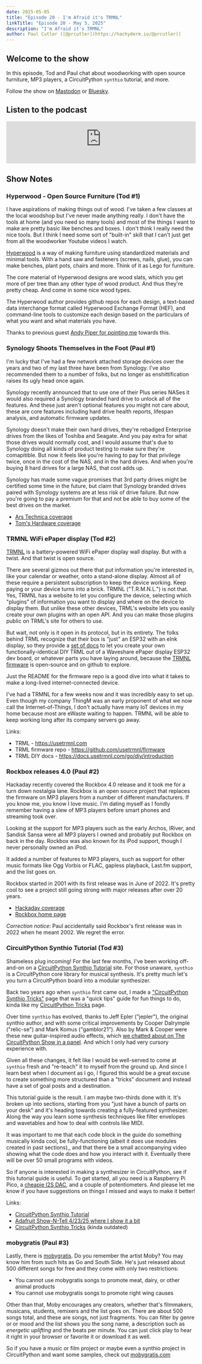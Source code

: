 ```yaml
---
date: 2025-05-05
title: "Episode 20 - I'm Afraid it's TRMNL"
linkTitle: "Episode 20 - May 5, 2025"
description: "I'm Afraid it's TRMNL"
author: Paul Cutler ([@prcutler](https://hachyderm.io/@prcutler))
---
```


## Welcome to the show

In this episode, Tod and Paul chat about woodworking with open source furniture, MP3 players, a CircuitPython `synthio` tutorial, and more.

Follow the show on [Mastodon](https://www.circuitpythonshow.com/@thebootloader/follow) or [Bluesky](https://bsky.app/profile/thebootloader.net).

## Listen to the podcast

<iframe width="100%" height="112" frameborder="0" scrolling="no" style="width: 100%; height: 112px;  overflow: hidden;" src="https://www.circuitpythonshow.com/@thebootloader/episodes/im-afraid-its-trmnl/embed/dark"></iframe>

## Show Notes

### Hyperwood - Open Source Furniture (Tod #1)

I have aspirations of making things out of wood. I've taken a few classes at the
local woodshop but I've never made anything really. I don't have the tools at
home (and you need so many tools) and most of the things I want to make are pretty
basic like benches and boxes. I don't think I really need the nice tools.
But I think I need some sort of "built-in" skill that I can't just get from
all the woodworker Youtube videos I watch.

[Hyperwood](https://hyperwood.org/) is a way of making furniture using standardized materials
and minimal tools. With a hand saw and fasteners (screws, nails, glue), you can make benches,
plant pots, chairs and more. Think of it as Lego for furniture.

The core material of Hyperwood designs are wood slats, which you get more of per
tree than any other type of wood product. And thus they're pretty cheap. And come in some
nice wood types.

The Hyperwood author provides github repos for each design, a text-based data interchange format
called  Hyperwood Exchange Format (HEF), and command-line tools to customize each design
based on the particulars of what you want and what materials you have.

Thanks to previous guest [Andy Piper for pointing me](https://macaw.social/@andypiper/114392576041698951)
towards this.


### Synology Shoots Themselves in the Foot (Paul #1)
I'm lucky that I've had a few network attached storage devices over the years and two of my last three have been from Synology. I've also recommended them to a number of folks, but no longer as enshittification raises its ugly head once again.

Synology recently announced that to use one of their Plus series NASes it would also required a Synology branded hard drive to unlock all of the features.  And these just aren't optional features you might not care about, these are core features including hard drive health reports, lifespan analysis, and automatic firmware updates.

Synology doesn't make their own hard drives, they're rebadged Enterprise drives from the likes of Toshiba and Seagate.  And you pay extra for what those drives would normally cost, and I would assume that's due to Synology doing all kinds of product testing to make sure they're comapitible.  But now it feels like you're having to pay for that privilege twice, once in the cost of the NAS, and in the hard drives.  And when you're buying 8 hard drives for a large NAS, that cost adds up.

Synology has made some vague promises that 3rd party drives might be certified some time in the future, but claim that Synology branded drives paired with Synology systems are at less risk of drive failure.  But now you're going to pay a premium for that and not be able to buy some of the best drives on the market.

* [Ars Technica coverage](https://arstechnica.com/gadgets/2025/04/synology-confirms-need-for-synology-branded-drives-in-newer-plus-series-nas/)
* [Tom's Hardware coverage](https://www.tomshardware.com/pc-components/nas/synology-requires-self-branded-drives-for-some-consumer-nas-systems-drops-full-functionality-and-support-for-third-party-hdds)

### TRMNL WiFi ePaper display (Tod #2)
[TRMNL](https://usetrmnl.com) is a battery-powered WiFi ePaper display wall display.
But with a twist. And that twist is open source.

There are several gizmos out there that put information you're interested in,
like your calendar or weather, onto a stand-alone display. Almost all of these require
a persistent subscription to keep the device working.  Keep paying or your device turns into a brick.
TRMNL ("T.R.M.N.L.") is not that.  Yes, TRMNL has a website to let you configure the device,
selecting which "plugins" of information you want to display and where on the device to display them.
But unlike these other devices, TRML's website lets you easily create your own plugins
with an open API. And you can make those plugins public on TRML's site for others to use.

But wait, not only is it open in its protocol, but in its entirety. The folks behind TRML
recognize that their box is "just" an ESP32 with an eInk display, so they provide a [
set of docs](https://docs.usetrmnl.com/go/diy/introduction) to let you create
your own functionally-identical DIY TRML out of a Waveshare ePaper display ESP32 dev board,
or whatever parts you have laying around, because the
[TRMNL firmware](https://github.com/usetrmnl/firmware) is open-source and on github to explore.

Just the README for the firmware repo is a good dive into what it takes to make a long-lived internet-connected device.

I've had a TRMNL for a few weeks now and it was incredibly easy to set up.
Even though my company ThingM was an early proponent of what we now call
the Internet-of-Things, I don't actually have many IoT devices in my home because
most are eWaste waiting to happen. TRMNL will be able to keep working long after
its company servers go away.

Links:
- TRML - https://usetrmnl.com
- TRML firmware repo - https://github.com/usetrmnl/firmware
- TRML DIY docs - https://docs.usetrmnl.com/go/diy/introduction

### Rockbox releases 4.0 (Paul #2)
Hackaday recently covered the Rockbox 4.0 release and it took me for a turn down nostalgia lane.  Rockbox is an open source project that replaces the firmware on MP3 players from a number of different manufacturers.  If you know me, you know I love music. I'm dating myself as I fondly remember having a slew of MP3 players before smart phones and streaming took over.

Looking at the support for MP3 players such as the early Archos, IRiver, and Sandisk Sansa were all MP3 players I owned and probably put Rockbox on back in the day.  Rockbox was also known for its iPod support, though I never personally owned an iPod.

It added a number of features to MP3 players, such as support for other music formats like Ogg Vorbis or FLAC, gapless playback, Last.fm support, and the list goes on.

Rockbox started in 2001 with its first release was in June of 2022.  It's pretty cool to see a project still going strong with major releases after over 20 years.

* [Hackaday coverage](https://hackaday.com/2025/04/19/rockbox-4-0-released/)
* [Rockbox home page](https://www.rockbox.org)

*Correction notice*: Paul accidentally said Rockbox's first release was in 2022 when he meant 2002.  We regret the error.

### CircuitPython Synthio Tutorial (Tod #3)

Shameless plug incoming! For the last few months, I've been working off-and-on
on a [CircuitPython Synthio Tutorial](https://todbot.github.io/CircuitPython_Synthio_Tutorial/) site.
For those unaware, `synthio` is a CircuitPython core library for musical synthesis.
It's pretty much let's you turn a CircuitPython board into a modular synthesizer.

Back two years ago when `synthio` first came out, I made a
["CircuitPython Synthio Tricks"](https://github.com/todbot/circuitpython-synthio-tricks) page
that was a "quick tips" guide for fun things to do, kinda like my [CircuitPython Tricks](https://github.com/todbot/circuitpython-tricks) page.

Over time `synthio` has evolved, thanks to Jeff Epler ("jepler"), the
original synthio author, and with some critical improvements by
Cooper Dalrymple ("relic-se") and Mark Komus ("gamblor21").
Also by Mark & Cooper were these new guitar-inspired audio effects,
which [we chatted about on The CircuitPython Show in a panel](https://www.circuitpythonshow.com/@circuitpythonshow/episodes/audio-effects-panel-discussion).
And which I only had very cursory experience with.

Given all these changes, it felt like I would be well-served to come at `synthio`
fresh and "re-teach" it to myself from the ground up.  And since I learn best when
I document as I go, I figured this would be a great excuse to create something more
structured than a "tricks" document and instead have a set of goal posts and a destination.

This tutorial guide is the result. I am maybe two-thirds done with it. It's broken
up into sections, starting from you "just have a bunch of parts on your desk" and
it's heading towards creating a fully-featured synthesizer.
Along the way you learn some synthesis techniques like filter envelopes and wavetables
and how to deal with controls like MIDI.

It was important to me that each code block in the guide do something musically
kinda cool, be fully-functioning (albeit it does use modules created in past sections),,
and that there be a small accompanying video showing what the code does and how
you interact with it.  Eventually there will be over 50 small programs with videos.

So if anyone is interested in making a synthesizer in CircuitPython, see
if this tutorial guide is useful. To get started, all you need is a Raspberry Pi Pico,
a [cheapie I2S DAC](https://todbot.com/blog/2023/05/16/cheap-stereo-line-out-i2s-dac-for-circuitpython-arduino-synths/),
and a couple of potentiometers. And please let me know if you have suggestions
on things I missed and ways to make it better!

Links:
- [CircuitPython Synthio Tutorial](https://todbot.github.io/CircuitPython_Synthio_Tutorial/)
- [Adafruit Show-N-Tell 4/23/25 where I show it a bit](https://www.youtube.com/live/PUzCYALKXqY?si=P_EpC3gucNgY6SRE&t=1187)
- [CircuitPython Synthio Tricks](https://github.com/todbot/circuitpython-synthio-tricks) (kinda outdated)

### mobygratis (Paul #3)
Lastly, there is [mobygratis](https://mobygratis.com).  Do you remember the artist Moby?  You may know him from such hits as Go and South Side.  He's just released about 500 different songs for free and they come with only two restrictions:
* You cannot use mobygratis songs to promote meat, dairy, or other animal products
* You cannot use mobygratis songs to promote right wing causes

Other than that, Moby encourages any creators, whether that's filmmakers, musicans, students, remixers and the list goes on.  There are about 500 songs total, and these are songs, not just fragments.  You can filter by genre or or mood and the list shows you the song name, a description such as *energetic uplifting* and the beats per minute.  You can just click play to hear it right in your browser or favorite it or download it as well.

So if you have a music or film project or maybe even a synthio project in CircuitPython and want some samples, check out [mobygratis.com](https://mobygratis.com)
